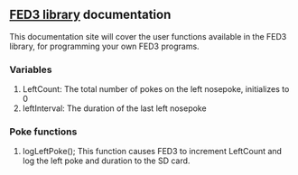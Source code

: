 ## [FED3 library](https://github.com/KravitzLabDevices/FED3_library) documentation

This documentation site will cover the user functions available in the FED3 library, for programming your own FED3 programs.

### Variables 
1. LeftCount: The total number of pokes on the left nosepoke, initializes to 0 
2. leftInterval: The duration of the last left nosepoke

### Poke functions
1. logLeftPoke();
This function causes FED3 to increment LeftCount and log the left poke and duration to the SD card.  

